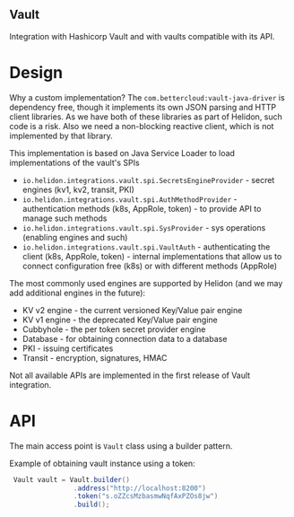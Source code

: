 Vault
----

Integration with Hashicorp Vault and with vaults compatible with its API.


# Design

Why a custom implementation?
The `com.bettercloud:vault-java-driver` is dependency free, though it implements its own JSON parsing and HTTP client libraries.
As we have both of these libraries as part of Helidon, such code is a risk. Also we need a non-blocking reactive client, which is not implemented by that library.

This implementation is based on Java Service Loader to load implementations of the vault's SPIs
- `io.helidon.integrations.vault.spi.SecretsEngineProvider` - secret engines (kv1, kv2, transit, PKI)
- `io.helidon.integrations.vault.spi.AuthMethodProvider` - authentication methods (k8s, AppRole, token) - to provide API to manage such methods
- `io.helidon.integrations.vault.spi.SysProvider` - sys operations (enabling engines and such)
- `io.helidon.integrations.vault.spi.VaultAuth` - authenticating the client (k8s, AppRole, token) - internal implementations that allow us to connect configuration free (k8s) or with different methods (AppRole)

The most commonly used engines are supported by Helidon (and we may add additional engines in the future):

- KV v2 engine - the current versioned Key/Value pair engine
- KV v1 engine - the deprecated Key/Value pair engine
- Cubbyhole - the per token secret provider engine
- Database - for obtaining connection data to a database
- PKI - issuing certificates
- Transit - encryption, signatures, HMAC

Not all available APIs are implemented in the first release of Vault integration.


# API

The main access point is `Vault` class using a builder pattern.

Example of obtaining vault instance using a token:
```java
 Vault vault = Vault.builder()
                .address("http://localhost:8200")
                .token("s.oZZcsMzbasmwNqfAxPZOs8jw")
                .build();
```
